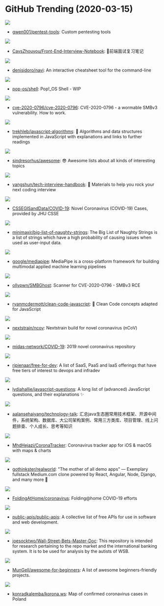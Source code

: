 # GitHub Trending (2020-03-15)

![](https://img.shields.io/badge/Python-New%2086-green?style=flat-square&logo=appveyor)
- [gwen001/pentest-tools](https://github.com/gwen001/pentest-tools): Custom pentesting tools

![](https://img.shields.io/badge/none-New%20195-green?style=flat-square&logo=appveyor)
- [CavsZhouyou/Front-End-Interview-Notebook](https://github.com/CavsZhouyou/Front-End-Interview-Notebook): 🐜前端面试复习笔记

![](https://img.shields.io/badge/Rust-New%20198-green?style=flat-square&logo=appveyor)
- [denisidoro/navi](https://github.com/denisidoro/navi): An interactive cheatsheet tool for the command-line

![](https://img.shields.io/badge/TypeScript-New%20107-green?style=flat-square&logo=appveyor)
- [pop-os/shell](https://github.com/pop-os/shell): Pop!_OS Shell - WIP

![](https://img.shields.io/badge/Python-New%2061-green?style=flat-square&logo=appveyor)
- [cve-2020-0796/cve-2020-0796](https://github.com/cve-2020-0796/cve-2020-0796): CVE-2020-0796 - a wormable SMBv3 vulnerability. How to work.

![](https://img.shields.io/badge/JavaScript-New%20356-green?style=flat-square&logo=appveyor)
- [trekhleb/javascript-algorithms](https://github.com/trekhleb/javascript-algorithms): 📝 Algorithms and data structures implemented in JavaScript with explanations and links to further readings

![](https://img.shields.io/badge/none-New%20517-green?style=flat-square&logo=appveyor)
- [sindresorhus/awesome](https://github.com/sindresorhus/awesome): 😎 Awesome lists about all kinds of interesting topics

![](https://img.shields.io/badge/JavaScript-New%20301-green?style=flat-square&logo=appveyor)
- [yangshun/tech-interview-handbook](https://github.com/yangshun/tech-interview-handbook): 💯 Materials to help you rock your next coding interview

![](https://img.shields.io/badge/none-New%20888-green?style=flat-square&logo=appveyor)
- [CSSEGISandData/COVID-19](https://github.com/CSSEGISandData/COVID-19): Novel Coronavirus (COVID-19) Cases, provided by JHU CSSE

![](https://img.shields.io/badge/Python-New%20186-green?style=flat-square&logo=appveyor)
- [minimaxir/big-list-of-naughty-strings](https://github.com/minimaxir/big-list-of-naughty-strings): The Big List of Naughty Strings is a list of strings which have a high probability of causing issues when used as user-input data.

![](https://img.shields.io/badge/C%2B%2B-New%20289-green?style=flat-square&logo=appveyor)
- [google/mediapipe](https://github.com/google/mediapipe): MediaPipe is a cross-platform framework for building multimodal applied machine learning pipelines

![](https://img.shields.io/badge/Python-New%20106-green?style=flat-square&logo=appveyor)
- [ollypwn/SMBGhost](https://github.com/ollypwn/SMBGhost): Scanner for CVE-2020-0796 - SMBv3 RCE

![](https://img.shields.io/badge/JavaScript-New%20221-green?style=flat-square&logo=appveyor)
- [ryanmcdermott/clean-code-javascript](https://github.com/ryanmcdermott/clean-code-javascript): 🛁 Clean Code concepts adapted for JavaScript

![](https://img.shields.io/badge/Python-New%2070-green?style=flat-square&logo=appveyor)
- [nextstrain/ncov](https://github.com/nextstrain/ncov): Nextstrain build for novel coronavirus (nCoV)

![](https://img.shields.io/badge/none-New%2026-green?style=flat-square&logo=appveyor)
- [midas-network/COVID-19](https://github.com/midas-network/COVID-19): 2019 novel coronavirus repository

![](https://img.shields.io/badge/HTML-New%20233-green?style=flat-square&logo=appveyor)
- [ripienaar/free-for-dev](https://github.com/ripienaar/free-for-dev): A list of SaaS, PaaS and IaaS offerings that have free tiers of interest to devops and infradev

![](https://img.shields.io/badge/none-New%20231-green?style=flat-square&logo=appveyor)
- [lydiahallie/javascript-questions](https://github.com/lydiahallie/javascript-questions): A long list of (advanced) JavaScript questions, and their explanations ✨

![](https://img.shields.io/badge/none-New%20204-green?style=flat-square&logo=appveyor)
- [aalansehaiyang/technology-talk](https://github.com/aalansehaiyang/technology-talk): 汇总java生态圈常用技术框架、开源中间件，系统架构、数据库、大公司架构案例、常用三方类库、项目管理、线上问题排查、个人成长、思考等知识

![](https://img.shields.io/badge/Swift-New%2089-green?style=flat-square&logo=appveyor)
- [MhdHejazi/CoronaTracker](https://github.com/MhdHejazi/CoronaTracker): Coronavirus tracker app for iOS & macOS with maps & charts

![](https://img.shields.io/badge/JavaScript-New%20133-green?style=flat-square&logo=appveyor)
- [gothinkster/realworld](https://github.com/gothinkster/realworld): "The mother of all demo apps" — Exemplary fullstack Medium.com clone powered by React, Angular, Node, Django, and many more 🏅

![](https://img.shields.io/badge/Python-New%2080-green?style=flat-square&logo=appveyor)
- [FoldingAtHome/coronavirus](https://github.com/FoldingAtHome/coronavirus): Folding@home COVID-19 efforts

![](https://img.shields.io/badge/Python-New%20206-green?style=flat-square&logo=appveyor)
- [public-apis/public-apis](https://github.com/public-apis/public-apis): A collective list of free APIs for use in software and web development.

![](https://img.shields.io/badge/none-New%2024-green?style=flat-square&logo=appveyor)
- [joesocktwo/Wall-Street-Bets-Master-Doc](https://github.com/joesocktwo/Wall-Street-Bets-Master-Doc): This repository is intended for research pertaining to the repo market and the international banking system. It is to be used for analysis by the autists of WSB.

![](https://img.shields.io/badge/none-New%20150-green?style=flat-square&logo=appveyor)
- [MunGell/awesome-for-beginners](https://github.com/MunGell/awesome-for-beginners): A list of awesome beginners-friendly projects.

![](https://img.shields.io/badge/JavaScript-New%2011-green?style=flat-square&logo=appveyor)
- [konradkalemba/korona.ws](https://github.com/konradkalemba/korona.ws): Map of confirmed coronavirus cases in Poland

